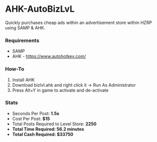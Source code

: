 # AHK-AutoBizLvL
Quickly purchases cheap ads within an advertisement store within HZRP using SAMP & AHK.

### Requirements

- SAMP
- AHK - https://www.autohotkey.com/

### How-To

1. Install AHK
2. Download bizlvl.ahk and right click it -&gt; Run As Administrator
3. Press Alt+Y in game to activate and de-activate

### Stats

- Seconds Per Post: **1.5s**
- Cost Per Post: **$15**
- Total Posts Required to Level Store: **2250**
- **Total Time Required: 56.2 minutes**
- **Total Cash Required: $33750**
